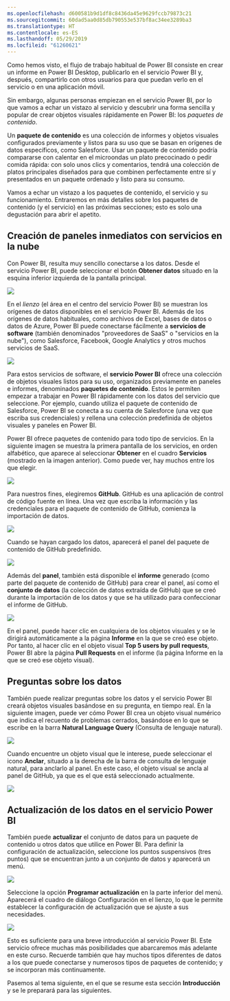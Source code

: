 ```yaml
---
ms.openlocfilehash: d600581b9d1df8c8436da45e9629fccb79873c21
ms.sourcegitcommit: 60dad5aa0d85db790553e537bf8ac34ee3289ba3
ms.translationtype: HT
ms.contentlocale: es-ES
ms.lasthandoff: 05/29/2019
ms.locfileid: "61260621"
---
```

Como hemos visto, el flujo de trabajo habitual de Power BI consiste en crear un informe en Power BI Desktop, publicarlo en el servicio Power BI y, después, compartirlo con otros usuarios para que puedan verlo en el servicio o en una aplicación móvil.

Sin embargo, algunas personas empiezan en el servicio Power BI, por lo que vamos a echar un vistazo al servicio y descubrir una forma sencilla y popular de crear objetos visuales rápidamente en Power BI: los *paquetes de contenido*.

Un **paquete de contenido** es una colección de informes y objetos visuales configurados previamente y listos para su uso que se basan en orígenes de datos específicos, como Salesforce. Usar un paquete de contenido podría compararse con calentar en el microondas un plato precocinado o pedir comida rápida: con solo unos clics y comentarios, tendrá una colección de platos principales diseñados para que combinen perfectamente entre sí y presentados en un paquete ordenado y listo para su consumo.

Vamos a echar un vistazo a los paquetes de contenido, el servicio y su funcionamiento. Entraremos en más detalles sobre los paquetes de contenido (y el servicio) en las próximas secciones; esto es solo una degustación para abrir el apetito.

## <a name="create-out-of-the-box-dashboards-with-cloud-services"></a>Creación de paneles inmediatos con servicios en la nube
Con Power BI, resulta muy sencillo conectarse a los datos. Desde el servicio Power BI, puede seleccionar el botón **Obtener datos** situado en la esquina inferior izquierda de la pantalla principal.

![](media/0-3-dashboards-cloud-services/c0a3_1.png)

En el *lienzo* (el área en el centro del servicio Power BI) se muestran los orígenes de datos disponibles en el servicio Power BI. Además de los orígenes de datos habituales, como archivos de Excel, bases de datos o datos de Azure, Power BI puede conectarse fácilmente a **servicios de software** (también denominados "proveedores de SaaS" o "servicios en la nube"), como Salesforce, Facebook, Google Analytics y otros muchos servicios de SaaS.

![](media/0-3-dashboards-cloud-services/c0a3_2.png)

Para estos servicios de software, el **servicio Power BI** ofrece una colección de objetos visuales listos para su uso, organizados previamente en paneles e informes, denominados **paquetes de contenido**. Estos le permiten empezar a trabajar en Power BI rápidamente con los datos del servicio que seleccione. Por ejemplo, cuando utiliza el paquete de contenido de Salesforce, Power BI se conecta a su cuenta de Salesforce (una vez que escriba sus credenciales) y rellena una colección predefinida de objetos visuales y paneles en Power BI.

Power BI ofrece paquetes de contenido para todo tipo de servicios. En la siguiente imagen se muestra la primera pantalla de los servicios, en orden alfabético, que aparece al seleccionar **Obtener** en el cuadro **Servicios** (mostrado en la imagen anterior). Como puede ver, hay muchos entre los que elegir.

![](media/0-3-dashboards-cloud-services/c0a3_3.png)

Para nuestros fines, elegiremos **GitHub**. GitHub es una aplicación de control de código fuente en línea. Una vez que escriba la información y las credenciales para el paquete de contenido de GitHub, comienza la importación de datos.

![](media/0-3-dashboards-cloud-services/c0a3_4.png)

Cuando se hayan cargado los datos, aparecerá el panel del paquete de contenido de GitHub predefinido.

![](media/0-3-dashboards-cloud-services/c0a3_5.png)

Además del **panel**, también está disponible el **informe** generado (como parte del paquete de contenido de GitHub) para crear el panel, así como el **conjunto de datos** (la colección de datos extraída de GitHub) que se creó durante la importación de los datos y que se ha utilizado para confeccionar el informe de GitHub.

![](media/0-3-dashboards-cloud-services/c0a3_6.png)

En el panel, puede hacer clic en cualquiera de los objetos visuales y se le dirigirá automáticamente a la página **Informe** en la que se creó ese objeto. Por tanto, al hacer clic en el objeto visual **Top 5 users by pull requests**, Power BI abre la página **Pull Requests** en el informe (la página Informe en la que se creó ese objeto visual).

## <a name="asking-questions-of-your-data"></a>Preguntas sobre los datos
También puede realizar preguntas sobre los datos y el servicio Power BI creará objetos visuales basándose en su pregunta, en tiempo real. En la siguiente imagen, puede ver cómo Power BI crea un objeto visual numérico que indica el recuento de problemas cerrados, basándose en lo que se escribe en la barra **Natural Language Query** (Consulta de lenguaje natural).

![](media/0-3-dashboards-cloud-services/c0a3_7.png)

Cuando encuentre un objeto visual que le interese, puede seleccionar el icono **Anclar**, situado a la derecha de la barra de consulta de lenguaje natural, para anclarlo al panel. En este caso, el objeto visual se ancla al panel de GitHub, ya que es el que está seleccionado actualmente.

![](media/0-3-dashboards-cloud-services/c0a3_8.png)

## <a name="refreshing-data-in-the-power-bi-service"></a>Actualización de los datos en el servicio Power BI
También puede **actualizar** el conjunto de datos para un paquete de contenido u otros datos que utilice en Power BI. Para definir la configuración de actualización, seleccione los puntos suspensivos (tres puntos) que se encuentran junto a un conjunto de datos y aparecerá un menú.

![](media/0-3-dashboards-cloud-services/c0a3_9.png)

Seleccione la opción **Programar actualización** en la parte inferior del menú. Aparecerá el cuadro de diálogo Configuración en el lienzo, lo que le permite establecer la configuración de actualización que se ajuste a sus necesidades.

![](media/0-3-dashboards-cloud-services/c0a3_10.png)

Esto es suficiente para una breve introducción al servicio Power BI. Este servicio ofrece muchas más posibilidades que abarcaremos más adelante en este curso. Recuerde también que hay muchos tipos diferentes de datos a los que puede conectarse y numerosos tipos de paquetes de contenido; y se incorporan más continuamente.

Pasemos al tema siguiente, en el que se resume esta sección **Introducción** y se le preparará para las siguientes.

